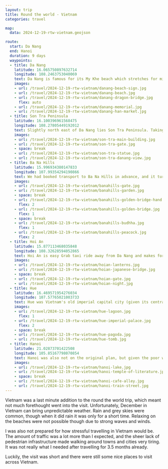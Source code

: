 ```yaml
---
layout: trip
title: Round the world - Vietnam
categories: travel

map:
  data: 2024-12-19-rtw-vietnam.geojson

route:
  start: Da Nang
  end: Hanoi
  duration: 9 days
  waypoints:
  - title: Da Nang
    latitude: 16.065750897632714
    longitude: 108.2463753040069
    text: Da Nang is famous for its My Khe beach which stretches for miles on end. Though I could see it being very nice if the weather was good, strong December winds and rain meant the conditions were less than ideal for relaxing. In brief moments of rest bite from the rain, it was possible to stroll on the beach and seeing out far to sea. Moving in land, the Dragon Bridge was probably the star attraction. It stands impressively over the river and supposedly spouts fire and water a few days a week at night time. Much of Da Nang is set up to cater for Korean tourists - I felt it was easier to communicate with restaurant staff in Korean than Vietnamese (simply because I knew more Korean). The Korean shopping malls provided nice places to relax during the day - and bag some bargains!
    images:
    - url: /travel/2024-12-19-rtw-vietnam/danang-beach-sign.jpg
    - url: /travel/2024-12-19-rtw-vietnam/danang-beach.jpg
    - url: /travel/2024-12-19-rtw-vietnam/danang-dragon-bridge.jpg
      flex: auto
    - url: /travel/2024-12-19-rtw-vietnam/danang-memorial.jpg
    - url: /travel/2024-12-19-rtw-vietnam/danang-han-market.jpg
  - title: Son Tra Peninsula
    latitude: 16.100396961568475
    longitude: 108.27805449192012
    text: Slightly north east of Da Nang lies Son Tra Peninsula. Taking a Grab taxi to the Buddhist temple was straightforward, and the drivers know where to go for the car park drop off point. The whole temple was pleasant to walk around, and can take over an hour at a slow pace (which is recommended). There are many Grab taxi drivers waiting at the car park to take patrons back into town.
    images:
    - url: /travel/2024-12-19-rtw-vietnam/son-tra-main-building.jpg
    - url: /travel/2024-12-19-rtw-vietnam/son-tra-gate.jpg
    - space: break
    - url: /travel/2024-12-19-rtw-vietnam/son-tra-statue.jpg
    - url: /travel/2024-12-19-rtw-vietnam/son-tra-danang-view.jpg
  - title: Ba Na Hills
    latitude: 15.996934380147833
    longitude: 107.99354294190866
    text: We had booked transport to Ba Na Hills in advance, and it turned out the weather would be pretty bad (as evident in the photos). The fog was really dense once we ascended in the cable car. Getting the views at Golden Bridge (with the hands) was near impossible, especially with the large crowds still trying to grab a photo. After taking another cable car up to the main building, you have a choice of going to the Lunar Castle, or outside to the Fantasy Park. On this day, the Fantasy Park is completely enveloped in really thick fog, so it was impossible to walk around without bumping in to things; funny for the first few minutes, but not practical especially given it was really cold too. I definitely felt it would be a great amusement park on a nice day when all the games stalls and food vendors would be open.
    images:
    - url: /travel/2024-12-19-rtw-vietnam/banahills-gate.jpg
    - url: /travel/2024-12-19-rtw-vietnam/banahills-garden.jpg
    - space: break
    - url: /travel/2024-12-19-rtw-vietnam/banahills-golden-bridge-hand.jpg
      flex: 2
    - url: /travel/2024-12-19-rtw-vietnam/banahills-golden-bridge.jpg
      flex: 1
    - space: break
    - url: /travel/2024-12-19-rtw-vietnam/banahills-budhha.jpg
      flex: 1
    - url: /travel/2024-12-19-rtw-vietnam/banahills-peacock.jpg
      flex: 2
  - title: Hoi An
    latitude: 15.877113468035848
    longitude: 108.32628594052865
    text: Hoi An is easy Grab taxi ride away from Da Nang and makes for a great day trip. The old town exudes great architecture and plenty of shops to walk around. Buying the tourist admission tickets at a booth means you can enter three museums, of which there are plenty, and also means contributing to the upkeep of the town. Definitely stay for the nightly parade of boats where tourists can light candles and place them into the river. Then walk over to the night market where there are lots of food stalls to choose from. Hoi An is a great place to visit!
    images:
    - url: /travel/2024-12-19-rtw-vietnam/hoian-lanterns.jpg
    - url: /travel/2024-12-19-rtw-vietnam/hoian-japanese-bridge.jpg
    - space: break
    - url: /travel/2024-12-19-rtw-vietnam/hoian-gate.jpg
    - url: /travel/2024-12-19-rtw-vietnam/hoian-night.jpg
  - title: Hue
    latitude: 16.469571954276034
    longitude: 107.57765021003733
    text: Hue was Vietnam's old imperial capital city (given its central location in the country). It can be visited as a day trip from Da Nang - would recommend booking a proper tour guide or company as the drive via the Hai Van Pass is quite long. The journey will start early in the morning and end late at night. A typical tour itinerary will involve a visit to the Imperial Palace, lunch, then onto Thien Mu Pagoda and the Mausoleum of Emperor Khai Dinh. It was great to hear all the history and slowly stroll around the locations. The day never felt rushed and the tour guide looked after us well.
    images:
    - url: /travel/2024-12-19-rtw-vietnam/hue-lagoon.jpg
      flex: 1
    - url: /travel/2024-12-19-rtw-vietnam/hue-imperial-palace.jpg
      flex: 2
    - space: break
    - url: /travel/2024-12-19-rtw-vietnam/hue-pagoda.jpg
    - url: /travel/2024-12-19-rtw-vietnam/hue-tomb.jpg
  - title: Hanoi
    latitude: 21.02873701422508
    longitude: 105.85167798070854
    text: Hanoi was also not on the original plan, but given the poor weather in Da Nang we felt it prudent to spend a couple of days in Hanoi where the forecast was much better. After an impromptu flight and hotel booking later, we were in Hanoi and walking around the famous lake. Though the city was still busy, it felt much more walkable to Da Nang with a lot more to do.
    images:
    - url: /travel/2024-12-19-rtw-vietnam/hanoi-lake.jpg
    - url: /travel/2024-12-19-rtw-vietnam/hanoi-temple-of-literature.jpg
    - space: break
    - url: /travel/2024-12-19-rtw-vietnam/hanoi-cafe-alley.jpg
    - url: /travel/2024-12-19-rtw-vietnam/hanoi-train-street.jpg
---
```


Vietnam was a last minute addition to the round the world trip, which meant not much forethought went into the visit. Unfortunately, December in Vietnam can bring unpredictable weather. Rain and grey skies were common, though when it did rain it was only for a short time. Relaxing on the beaches were not possible though due to strong waves and winds.

I was also not prepared for how stressful travelling in Vietnam would be. The amount of traffic was a lot more than I expected, and the sheer lack of pedestrian infrastructure made walking around towns and cities very tiring. It was not really what I needed after travelling for 3.5 months already.

Luckily, the visit was short and there were still some nice places to visit across Vietnam.
